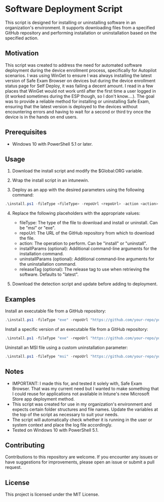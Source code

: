 # Software Deployment Script

This script is designed for installing or uninstalling software in an organization's environment. It supports downloading files from a specified GitHub repository and performing installation or uninstallation based on the specified action.

## Motivation

This script was created to address the need for automated software deployment during the device enrollment process, specifically for Autopilot scenarios. I was using WinGet to ensure I was always installing the latest version of Safe Exam Browser on devices but during the device enrollment status page for Self Deploy, it was failing a decent amount. I read in a few places that WinGet would not work until after the first time a user logged in (it worked sometimes during the ESP though, so I don't know....). The goal was to provide a reliable method for installing or uninstalling Safe Exam, ensuring that the latest version is deployed to the devices without encountering errors and having to wait for a second or third try once the device is in the hands on end users.

## Prerequisites

- Windows 10 with PowerShell 5.1 or later.

## Usage

1. Download the install script and modify the $Global:ORG variable.

2. Wrap the install script in an intunewin.

3. Deploy as an app with the desired parameters using the following command:

```powershell
.\install.ps1 -fileType <fileType> -repoUrl <repoUrl> -action <action> -installParams <installParams> -uninstallParams <uninstallParams> -releaseTag <releaseTag>
``````

4. Replace the following placeholders with the appropriate values:
    - fileType: The type of the file to download and install or uninstall. Can be "msi" or "exe".
    - repoUrl: The URL of the GitHub repository from which to download the file.
    - action: The operation to perform. Can be "install" or "uninstall".
    - installParams (optional): Additional command-line arguments for the installation command.
    - uninstallParams (optional): Additional command-line arguments for the uninstallation command.
    - releaseTag (optional): The release tag to use when retrieving the software. Defaults to "latest".

5. Download the detection script and update before adding to deployment.


## Examples
Install an executable file from a GitHub repository:
```powershell
.\install.ps1 -fileType "exe" -repoUrl "https://github.com/your-repo/your-app" -action "install"
```
Install a specific version of an executable file from a GitHub repository:
```powershell
.\install.ps1 -fileType "exe" -repoUrl "https://github.com/your-repo/your-app" -action "install" -releaseTag "v1.0"
```

Uninstall an MSI file using a custom uninstallation parameter:
```powershell
.\install.ps1 -fileType "msi" -repoUrl "https://github.com/your-repo/your-app" -action "uninstall" -uninstallParams "/quiet"
```


## Notes
- IMPORTANT: I made this for, and tested it solely with, Safe Exam Browser. That was my current need but I wanted to make something that I could reuse for applications not available in Intune's new Microsoft Store app deployment method.
- This script was created for use in my organization's environment and expects certain folder structures and file names. Update the variables at the top of the script as necessary to suit your needs.
- The script will automatically check whether it is running in the user or system context and place the log file accordingly.
- Tested on Windows 10 with PowerShell 5.1.

## Contributing

Contributions to this repository are welcome. If you encounter any issues or have suggestions for improvements, please open an issue or submit a pull request.

## License

This project is licensed under the MIT License.
